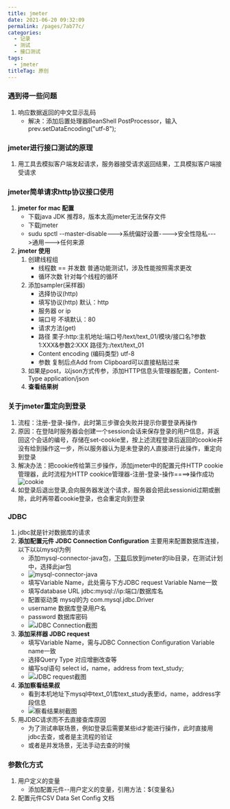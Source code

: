 ```yaml
---
title: jmeter
date: 2021-06-20 09:32:09
permalink: /pages/7ab77c/
categories:
  - 记录
  - 测试
  - 接口测试
tags:
  - jmeter
titleTag: 原创
---
```


### 遇到得一些问题
1. 响应数据返回的中文显示乱码
    - 解决：添加后置处理器BeanShell PostProcessor，输入prev.setDataEncoding("utf-8");

<!-- more -->

### jmeter进行接口测试的原理
1. 用工具去模拟客户端发起请求，服务器接受请求返回结果，工具模拟客户端接受请求

### jmeter简单请求http协议接口使用
1. **jmeter for mac 配置**
    - 下载java JDK 推荐8，版本太高jmeter无法保存文件
    - 下载jmeter
    - sudu spctl --master-disable--->系统偏好设置---->安全性隐私--->通用--->任何来源
2. **jmeter 使用**
    1. 创建线程组
        - 线程数 == 并发数 普通功能测试1，涉及性能按照需求更改
        - 循环次数 针对每个线程的循环
    2. 添加sampler(采样器)
        - 选择协议(http)
        - 填写协议(http) 默认：http
        - 服务器 or ip
        - 端口号 不填默认：80
        - 请求方法(get)
         - 路径 栗子:http:主机地址:端口号/text/text_01/模块/接口名?参数1:XXX&参数2:XXX 路径为:/text/text_01
        - Content encoding (编码类型) utf-8
        - 参数 复制后点Add from Clipboard可以直接粘贴过来
    3. 如果是post，以json方式传参，添加HTTP信息头管理器配置，Content-Type application/json
    4. **查看结果树**

### 关于jmeter重定向到登录
1. 流程：注册-登录-操作，此时第三步骤会失败并提示你要登录再操作
2. 原因：在登陆时服务器会创建一个session会话来保存登录的用户信息，并返回这个会话的编号，存储在set-cookie里，按上述流程登录后返回的cookie并没有给到操作这一步，所以服务器认为是未登录的人直接进行此操作，重定向到登录
3. 解决办法：把cookie传给第三步操作，添加jmeter中的配置元件HTTP cookie管理器，此时流程为HTTP cookice管理器-注册-登录-操作====>操作成功
![cookie](https://fastly.jsdelivr.net/gh/liyuqinggg/cdn@1.2/cookie_01.png)
4. 如登录后退出登录,会向服务器发送个请求，服务器会把此sessionid过期或删除，此时再带着cookie登录，也会重定向到登录

### JDBC
1. jdbc就是针对数据库的请求
2. **添加配置元件 JDBC Connection Configuration** 主要用来配置数据库连接，以下以以mysql为例
    - 添加mysql-connector-java包，[下载](https://dev.mysql.com/downloads/connector/j/)后放到jmeter的lib目录，在测试计划中，选择此jar包
    - ![mysql-connector-java](https://fastly.jsdelivr.net/gh/liyuqinggg/cdn@1.3/jdbc-mysql_01.png)
    - 填写Variable Name，此处需与下方JDBC request Variable Name一致
    - 填写database URL jdbc:mysql://ip:端口/数据库名
    - 配置驱动类 mysql的为 com.mysql.jdbc.Driver
    - username 数据库登录用户名
    - password 数据库密码
    - ![JDBC Connection截图](https://fastly.jsdelivr.net/gh/liyuqinggg/cdn@1.3/jdbc_01.png)
2. **添加采样器 JDBC request** 
    - 填写Variable Name，需与JDBC Connection Configuration Variable name一致
    - 选择Query Type 对应增删改查等
    - 编写sql语句 select id，name，address from text_study;
    - ![JDBC request截图](https://fastly.jsdelivr.net/gh/liyuqinggg/cdn@1.3/jdbc_02.png)
3. **添加察看结果叔**
    - 看到本机地址下mysql中text_01库text_study表里id，name，address字段信息
    - ![察看结果树截图](https://fastly.jsdelivr.net/gh/liyuqinggg/cdn@1.3/jdbc_03.png)
4. 用JDBC请求而不去直接查库原因 
    - 为了测试串联场景，例如登录后需要某些id才能进行操作，此时直接用jdbc去查，或者是主流程的验证
    - 或者是并发场景，无法手动去查的时候

### 参数化方式
1. 用户定义的变量
    - 添加配置元件--用户定义的变量，引用方法：${变量名}
2. 配置元件CSV Data Set Config 文档


